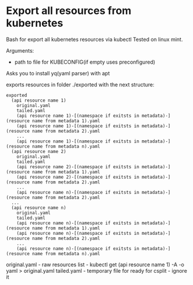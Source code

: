 # Export all resources from kubernetes
Bash for export all kubernetes resources via kubectl
Tested on linux mint.

Arguments:
 - path to file for KUBECONFIG(if empty uses preconfigured)

Asks you to install yq(yaml parser) with apt

exports resources in folder ./exported with the next structure:

    exported
      (api resource name 1)
        original.yaml                    
        tailed.yaml                                                                                           
        (api resource name 1)-[(namespace if exitsts in metadata)-](resource name from metadata 1).yaml   
        (api resource name 1)-[(namespace if exitsts in metadata)-](resource name from metadata 2).yaml   
        ...
        (api resource name 1)-[(namespace if exitsts in metadata)-](resource name from metadata n).yaml   
      (api resource name 2)
        original.yaml                    
        tailed.yaml                      
        (api resource name 2)-[(namespace if exitsts in metadata)-](resource name from metadata 1).yaml   
        (api resource name 2)-[(namespace if exitsts in metadata)-](resource name from metadata 2).yaml  
        ...
        (api resource name n)-[(namespace if exitsts in metadata)-](resource name from metadata 2).yaml  
      ...
      (api resource name n)
        original.yaml                    
        tailed.yaml                      
        (api resource name n)-[(namespace if exitsts in metadata)-](resource name from metadata 1).yaml   
        (api resource name n)-[(namespace if exitsts in metadata)-](resource name from metadata 2).yaml  
        ...
        (api resource name n)-[(namespace if exitsts in metadata)-](resource name from metadata n).yaml  


original.yaml - raw resources list - kubectl get (api resource name 1) -A -o yaml > original.yaml
tailed.yaml - temporary file for ready for csplit - ignore it    

